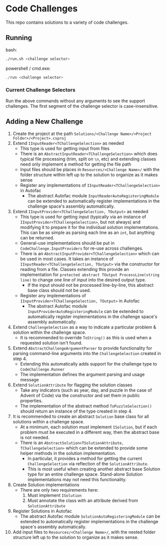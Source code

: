 # Code Challenges
This repo contains solutions to a variety of code challenges.

## Running
bash:
```bash
./run.sh <challenge selector>
```

powershell / cmd.exe:
```powershell
./run <challenge selector>
```

### Current Challenge Selectors

Run the above commands without any arguments to see the support challenges. The first segment of the challenge selector is case-insensitive.

## Adding a New Challenge
1. Create the project at the path `Solutions/<Challenge Name>/<Project Folder>/<Project>.csproj`
2. Extend `IInputReader<TChallengeSelection>` as needed
    - This type is used for getting input from files
    - There is an `AbstractInputReader<TChallengeSelection>` which does typical file processing (trim, split on `\n`, etc) and extending classes need only implement a method for getting the file path
    - Input files should be places in `Resources/<Challenge Name>/` with the folder structure within left up to the solution to organize as it makes sense
    - Register any implementations of `IInputReader<TChallengeSelection>` in Autofac
        - The abstract Autofac module `InputReaderAutoRegisteringModule` can be extended to automatically register implementations in the challenge space's assembly automatically.
3. Extend `IInputProvider<TChallengeSelection, TOutput>` as needed
    - This type is used for getting input (typically via an instance of `IInputProvider<TChallengeSelection>`, but not always) and modifying it to prepare it for the individual solution implementations. This can be as simple as parsing each line as an `int`, but anything can be returned.
    - General-use implementations should be put in `CodeChallenge.InputProviders` for re-use across challenges.
    - There is an `AbstractInputProvider<TChallengeSelection>` which can be used in most cases. It takes an instance of `IInputReader<TChallengeSelection, TOutput>` via the constructor for reading from a file. Classes extending this provide an implementation for `protected abstract TOutput ProcessLine(string line)` to change one line of input into the desired output type.
        - If the input should not be processed line-by-line, this abstract base class should not be used.
    - Register any implementations of `IInputProvider<TChallengeSelection, TOutput>` in Autofac
        - The abstract Autofac module `InputProviderAutoRegisteringModule` can be extended to automatically register implementations in the challenge space's assembly automatically.
4. Extend `ChallengeSelection` as a way to indicate a particular problem & solution within the challenge space.
   - It is recommended to override `ToString()` as this is used when a requested solution isn't found.
5. Extend `AbstractChallengeArgumentParser` to provide functionality for parsing command-line arguments into the `ChallengeSelection` created in step 4.
   - Extending this automatically adds support for the challenge type to `CodeChallenge.Runner`
   - The implementation defines the argument parsing and usage message
6. Extend `SolutionAttribute` for flagging the solution classes
    - Take any indicators (such as year, day, and puzzle in the case of Advent of Code) via the constructor and set them in public properties.
    - The implementation of the abstract method `ToPuzzleSelection()` should return an instance of the type created in step 4.
7. It is recommended to create an abstract `Solution` base class for all solutions within a challenge space.
   - At a minimum, each solution must implement `ISolution`, but if each problem must be executed in a different way, then the abstract base is not needed.
   - There is an `AbstractSolution<TSolutionAttribute, TChallengeSelection>` which can be extended to provide some helper methods in the solution implementation.
       - In particular, it provides a method for getting the current `ChallengeSelection` via reflection of the `SolutionAttribute`.
       - This is most useful when creating another abstract base Solution type for an entire challenge space. Stand-alone Solution implementations may not need this functionality.
8. Create Solution implementations
   - There are only two requirements here:
       1. Must implement `ISolution`
       2. Must annotate the class with an attribute derived from `SolutionAttribute`
9. Register Solutions in Autofac
   - The abstract Autofac module `SolutionAutoRegisteringModule` can be extended to automatically register implementations in the challenge space's assembly automatically.
10. Add input files to `Resources/<Challenge Name>/`, with the nested folder structure left up to the solution to organize as it makes sense.
